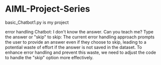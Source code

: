 # AIML-Project-Series

basic_Chatbot1.py is my project

error handling 
Chatbot: I don't know the answer. Can you teach me?
Type the answer or "skip" to skip:
The current error handling approach prompts the user to provide an answer even if they choose to skip, leading to a potential waste of effort if the answer is not saved in the dataset. To enhance error handling and prevent this waste, we need to adjust the code to handle the "skip" option more effectively.

